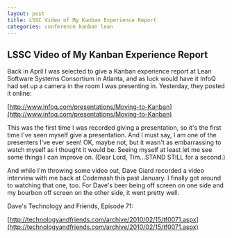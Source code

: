 ```yaml
---
layout: post
title: LSSC Video of My Kanban Experience Report
categories: conference kanban lean
---
```

## LSSC Video of My Kanban Experience Report

Back in April I was selected to give a Kanban experience report at Lean Software Systems Consortium in Atlanta, and as luck would have it InfoQ had set up a camera in the room I was presenting in. Yesterday, they posted it online:

[http://www.infoq.com/presentations/Moving-to-Kanban](http://www.infoq.com/presentations/Moving-to-Kanban)

This was the first time I was recorded giving a presentation, so it's the first time I've seen myself give a presentation. And I must say, I am one of the presenters I've ever seen! OK, maybe not, but it wasn't as embarrassing to watch myself as I thought it would be. Seeing myself at least let me see some things I can improve on. (Dear Lord, Tim...STAND STILL for a second.)

And while I'm throwing some video out, Dave Giard recorded a video interview with me back at Codemash this past January. I finally got around to watching that one, too. For Dave's beer being off screen on one side and my bourbon off screen on the other side, it went pretty well.

Dave's Technology and Friends, Episode 71: 

[http://technologyandfriends.com/archive/2010/02/15/tf0071.aspx](http://technologyandfriends.com/archive/2010/02/15/tf0071.aspx)
